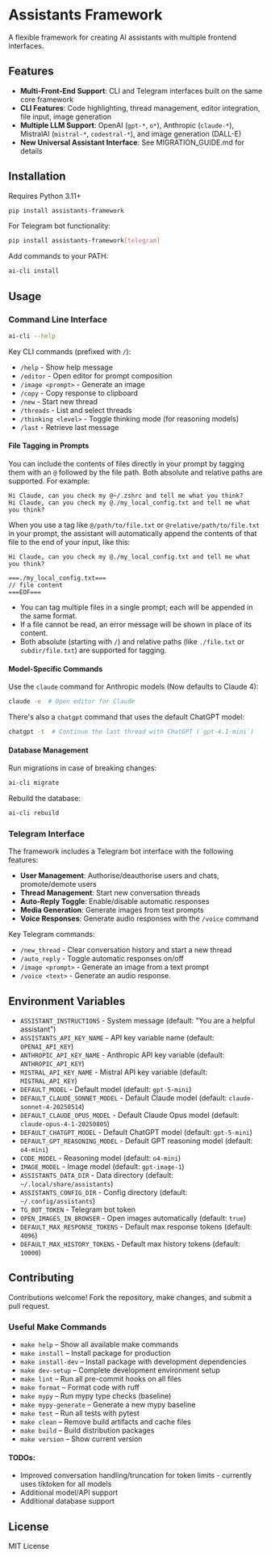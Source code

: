 # Assistants Framework

A flexible framework for creating AI assistants with multiple frontend interfaces.

## Features

- **Multi-Front-End Support**: CLI and Telegram interfaces built on the same core framework
- **CLI Features**: Code highlighting, thread management, editor integration, file input, image generation
- **Multiple LLM Support**: OpenAI (`gpt-*`, `o*`), Anthropic (`claude-*`), MistralAI (`mistral-*`, `codestral-*`), and image generation (DALL-E)
- **New Universal Assistant Interface**: See MIGRATION_GUIDE.md for details

## Installation

Requires Python 3.11+

```bash
pip install assistants-framework
```

For Telegram bot functionality:

```bash
pip install assistants-framework[telegram]
```

Add commands to your PATH:

```bash
ai-cli install
```

## Usage

### Command Line Interface

```bash
ai-cli --help
```

Key CLI commands (prefixed with `/`):

- `/help` - Show help message
- `/editor` - Open editor for prompt composition
- `/image <prompt>` - Generate an image
- `/copy` - Copy response to clipboard
- `/new` - Start new thread
- `/threads` - List and select threads
- `/thinking <level>` - Toggle thinking mode (for reasoning models)
- `/last` - Retrieve last message

#### File Tagging in Prompts

You can include the contents of files directly in your prompt by tagging them with an `@` followed by the file path. Both absolute and relative paths are supported. For example:

```
Hi Claude, can you check my @~/.zshrc and tell me what you think?
Hi Claude, can you check my @./my_local_config.txt and tell me what you think?
```

When you use a tag like `@/path/to/file.txt` or `@relative/path/to/file.txt` in your prompt, the assistant will automatically append the contents of that file to the end of your input, like this:

```
Hi Claude, can you check my @./my_local_config.txt and tell me what you think?

===./my_local_config.txt===
// file content
===EOF===
```

- You can tag multiple files in a single prompt; each will be appended in the same format.
- If a file cannot be read, an error message will be shown in place of its content.
- Both absolute (starting with `/`) and relative paths (like `./file.txt` or `subdir/file.txt`) are supported for tagging.

#### Model-Specific Commands

Use the `claude` command for Anthropic models (Now defaults to Claude 4):

```bash
claude -e  # Open editor for Claude
```

There's also a `chatgpt` command that uses the default ChatGPT model:

```bash
chatgpt -t  # Continue the last thread with ChatGPT (`gpt-4.1-mini`)
```

#### Database Management

Run migrations in case of breaking changes:

```bash
ai-cli migrate
```

Rebuild the database:

```bash
ai-cli rebuild
```

### Telegram Interface

The framework includes a Telegram bot interface with the following features:

- **User Management**: Authorise/deauthorise users and chats, promote/demote users
- **Thread Management**: Start new conversation threads
- **Auto-Reply Toggle**: Enable/disable automatic responses
- **Media Generation**: Generate images from text prompts
- **Voice Responses**: Generate audio responses with the `/voice` command

Key Telegram commands:

- `/new_thread` - Clear conversation history and start a new thread
- `/auto_reply` - Toggle automatic responses on/off
- `/image <prompt>` - Generate an image from a text prompt
- `/voice <text>` - Generate an audio response.

## Environment Variables

- `ASSISTANT_INSTRUCTIONS` - System message (default: "You are a helpful assistant")
- `ASSISTANTS_API_KEY_NAME` - API key variable name (default: `OPENAI_API_KEY`)
- `ANTHROPIC_API_KEY_NAME` - Anthropic API key variable (default: `ANTHROPIC_API_KEY`)
- `MISTRAL_API_KEY_NAME` - Mistral API key variable (default: `MISTRAL_API_KEY`)
- `DEFAULT_MODEL` - Default model (default: `gpt-5-mini`)
- `DEFAULT_CLAUDE_SONNET_MODEL` - Default Claude model (default: `claude-sonnet-4-20250514`)
- `DEFAULT_CLAUDE_OPUS_MODEL` - Default Claude Opus model (default: `claude-opus-4-1-20250805`)
- `DEFAULT_CHATGPT_MODEL` - Default ChatGPT model (default: `gpt-5-mini`)
- `DEFAULT_GPT_REASONING_MODEL` - Default GPT reasoning model (default: `o4-mini`)
- `CODE_MODEL` - Reasoning model (default: `o4-mini`)
- `IMAGE_MODEL` - Image model (default: `gpt-image-1`)
- `ASSISTANTS_DATA_DIR` - Data directory (default: `~/.local/share/assistants`)
- `ASSISTANTS_CONFIG_DIR` - Config directory (default: `~/.config/assistants`)
- `TG_BOT_TOKEN` - Telegram bot token
- `OPEN_IMAGES_IN_BROWSER` - Open images automatically (default: `true`)
- `DEFAULT_MAX_RESPONSE_TOKENS` - Default max response tokens (default: `4096`)
- `DEFAULT_MAX_HISTORY_TOKENS` - Default max history tokens (default: `10000`)

## Contributing

Contributions welcome! Fork the repository, make changes, and submit a pull request.

### Useful Make Commands

- `make help`            – Show all available make commands
- `make install`         – Install package for production
- `make install-dev`     – Install package with development dependencies
- `make dev-setup`       – Complete development environment setup
- `make lint`            – Run all pre-commit hooks on all files
- `make format`          – Format code with ruff
- `make mypy`            – Run mypy type checks (baseline)
- `make mypy-generate`   – Generate a new mypy baseline
- `make test`            – Run all tests with pytest
- `make clean`           – Remove build artifacts and cache files
- `make build`           – Build distribution packages
- `make version`         – Show current version

#### TODOs:

- Improved conversation handling/truncation for token limits - currently uses tiktoken for all models
- Additional model/API support
- Additional database support

## License

MIT License
